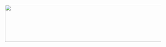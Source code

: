 
<a href="https://www.gitanimals.org/en_US?utm_medium=image&utm_source=Agatho22&utm_content=line">
  <img
    src="https://render.gitanimals.org/lines/Agatho22"
    width="600"
    height="120"
  />
</a>
  
